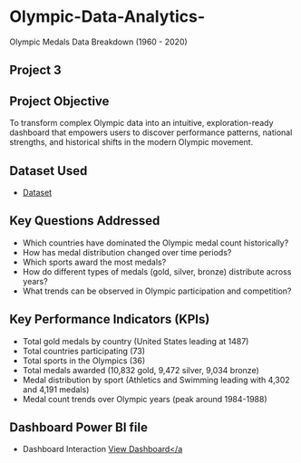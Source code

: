 # Olympic-Data-Analytics-

Olympic Medals  Data Breakdown (1960 - 2020)

## Project 3

## Project Objective

To transform complex Olympic data into an intuitive, exploration-ready dashboard that empowers users to discover performance patterns, national strengths, and historical shifts in the modern Olympic movement.

## Dataset Used

- <a href="https://github.com/udbhav555/Olympic-Data-Analytics-/blob/main/Paralympics%20Dataset%20cleaned.xlsx">Dataset</a>

## Key Questions Addressed

- Which countries have dominated the Olympic medal count historically?
- How has medal distribution changed over time periods?
- Which sports award the most medals?
- How do different types of medals (gold, silver, bronze) distribute across years?
- What trends can be observed in Olympic participation and competition?

## Key Performance Indicators (KPIs)

- Total gold medals by country (United States leading at 1487)
- Total countries participating (73)
- Total sports in the Olympics (36)
- Total medals awarded (10,832 gold, 9,472 silver, 9,034 bronze)
- Medal distribution by sport (Athletics and Swimming leading with 4,302 and 4,191 medals)
- Medal count trends over Olympic years (peak around 1984-1988)

## Dashboard Power BI file
- Dashboard Interaction <a href="">View Dashboard</a
